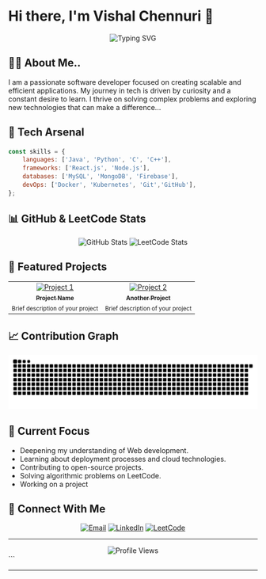 
# Hi there, I'm Vishal Chennuri 👋 

<div align="center">
  <img src="https://readme-typing-svg.herokuapp.com?font=Fira+Code&pause=1000&color=54A6FF&center=true&vCenter=true&width=435&lines=Tech+Enthusiast;Love+Problem+Solving;Passionate+Learner" alt="Typing SVG" />
</div>


## 👨‍💻 About Me..
I am a passionate software developer focused on creating scalable and efficient applications. My journey in tech is driven by curiosity and a constant desire to learn. I thrive on solving complex problems and exploring new technologies that can make a difference...

## 🔧 Tech Arsenal

```javascript
const skills = {
    languages: ['Java', 'Python', 'C', 'C++'],
    frameworks: ['React.js', 'Node.js'],
    databases: ['MySQL', 'MongoDB', 'Firebase'],
    devOps: ['Docker', 'Kubernetes', 'Git','GitHub'],
};
```

## 📊 GitHub & LeetCode Stats

<div align="center">
  <img src="https://github-readme-stats.vercel.app/api?username=vishalchennuri&show_icons=true&theme=tokyonight" alt="GitHub Stats" />
  
  <!-- LeetCode Stats Card -->
  <img src="https://leetcard.jacoblin.cool/VishalChennuri?theme=dark&font=Noto%20Sans" alt="LeetCode Stats" />
</div>

## 🚀 Featured Projects
<table>
  <tr>
    <td align="center">
      <a href="https://github.com/vishalchennuri/Project-Name">
        <img src="/api/placeholder/90/90" width="90" alt="Project 1"/>
        <br />
        <sub><b>Project Name</b></sub>
      </a>
      <br />
      <sub>Brief description of your project</sub>
    </td>
    <td align="center">
      <a href="https://github.com/vishalchennuri/Another-Project">
        <img src="/api/placeholder/90/90" width="90" alt="Project 2"/>
        <br />
        <sub><b>Another Project</b></sub>
      </a>
      <br />
      <sub>Brief description of your project</sub>
    </td>
  </tr>
</table>

## 📈 Contribution Graph
![Snake animation](snake.svg)

## 🎯 Current Focus
- Deepening my understanding of Web development.
- Learning about deployment processes and cloud technologies.
- Contributing to open-source projects.
- Solving algorithmic problems on LeetCode.
- Working on a project
## 🤝 Connect With Me
<div align="center">
  
[![Email](https://img.shields.io/badge/Email-vishalchennuri%40example.com-red?style=for-the-badge&logo=gmail)](mailto:vishalnetha7@gmail.com)
[![LinkedIn](https://img.shields.io/badge/LinkedIn-Vishal_Chennuri-blue?style=for-the-badge&logo=linkedin)](https://www.linkedin.com/in/vishalchennuri/)
[![LeetCode](https://img.shields.io/badge/LeetCode-VishalChennuri-yellow?style=for-the-badge&logo=leetcode)](https://leetcode.com/VishalChennuri/)

</div>

---
<div align="center">
  <img src="https://komarev.com/ghpvc/?username=vishalchennuri&color=blueviolet&style=flat-square&label=Profile+Views" alt="Profile Views" />
</div>
```

---

